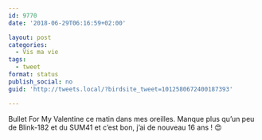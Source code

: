 ```yaml
---
id: 9770
date: '2018-06-29T06:16:59+02:00'

layout: post
categories:
  - Vis ma vie
tags:
  - tweet
format: status
publish_social: no
guid: 'http://tweets.local/?birdsite_tweet=1012580672400187393'

---
```


Bullet For My Valentine ce matin dans mes oreilles. Manque plus qu’un peu de Blink-182 et du SUM41 et c’est bon, j’ai de nouveau 16 ans ! 😍